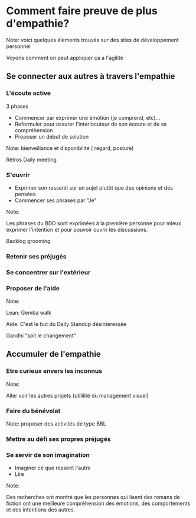# Comment faire preuve de plus d'empathie?

Note:
 voici quelques élements trouvés sur des sites de développement personnel

Voyons comment on peut appliquer ça à l'agilité



## Se connecter aux autres à travers l'empathie



### L'écoute active

3 phases

* Commencer par exprimer une émotion (je comprend, etc)...
* Reformuler pour assurer l'interlocuteur de son écoute et de sa compréhension
* Proposer un début de solution

Note: 
bienveillance et disponibilité 
( regard, posture)

Rétros
Daily meeting



### S'ouvrir

* Exprimer son ressenti sur un sujet plutôt que des opinions et des pensées  
* Commencer ses phrases par "Je"


Note:

Les phrases du BDD sont exprimées à la première personne pour mieux exprimer l'intention
et pour pouvoir ouvrir les discussions.

Backlog grooming



### Retenir ses préjugés
### Se concentrer sur l'extérieur
### Proposer de l'aide


Note:

Lean: Gemba walk

Aide: C'est le but du Daily Standup
désintéressée

Gandhi "soit le changement"



## Accumuler de l'empathie

### Etre curieux envers les inconnus

Note:

Aller voir les autres projets (utililité du management visuel)


### Faire du bénévolat

Note: proposer des activités de type BBL



### Mettre au défi ses propres préjugés


### Se servir de son imagination

* Imaginer ce que ressent l'autre
* Lire

Note:

Des recherches ont montré que les personnes qui lisent des romans de fiction ont une meilleure compréhension des émotions, des comportements et des intentions des autres.

